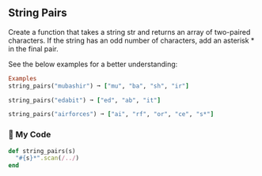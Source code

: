 ## String Pairs

Create a function that takes a string str and returns an array of two-paired characters. If the string has an odd number of characters, add an asterisk * in the final pair.

See the below examples for a better understanding:
```ruby
Examples
string_pairs("mubashir") ➞ ["mu", "ba", "sh", "ir"]

string_pairs("edabit") ➞ ["ed", "ab", "it"]

string_pairs("airforces") ➞ ["ai", "rf", "or", "ce", "s*"]
```
### :gem: My Code
```ruby
def string_pairs(s)
  "#{s}*".scan(/../)
end
```
